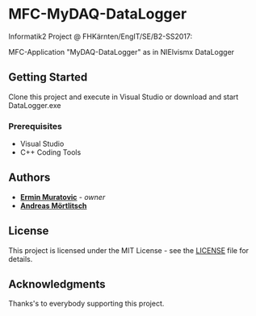 # MFC-MyDAQ-DataLogger

Informatik2 Project @ FHKärnten/EngIT/SE/B2-SS2017:

MFC-Application "MyDAQ-DataLogger" as in NIElvismx DataLogger

## Getting Started

Clone this project and execute in Visual Studio or download and start DataLogger.exe

### Prerequisites

* Visual Studio
* C++ Coding Tools

## Authors

* [**Ermin Muratovic**](https://github.com/ermin-muratovic) - *owner*
* [**Andreas Mörtlitsch**](https://github.com/*)

## License

This project is licensed under the MIT License - see the [LICENSE](LICENSE) file for details.

## Acknowledgments

Thanks's to everybody supporting this project.
